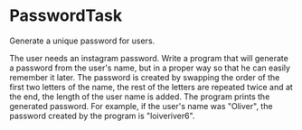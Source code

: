 # PasswordTask

Generate a unique password for users.

The user needs an instagram password. Write a program that will generate a password from the user's name, but in a proper way so that he can easily remember it later. The password is created by swapping the order of the first two 
letters of the name, the rest of the letters are repeated twice and at the end, the length of the user name is added. The program prints 
the generated password. For example, if the user's name was "Oliver", the password created by the program is "loiveriver6".
